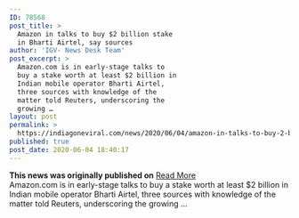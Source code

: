 ```yaml
---
ID: 78568
post_title: >
  Amazon in talks to buy $2 billion stake
  in Bharti Airtel, say sources
author: 'IGV- News Desk Team'
post_excerpt: >
  Amazon.com is in early-stage talks to
  buy a stake worth at least $2 billion in
  Indian mobile operator Bharti Airtel,
  three sources with knowledge of the
  matter told Reuters, underscoring the
  growing …
layout: post
permalink: >
  https://indiagoneviral.com/news/2020/06/04/amazon-in-talks-to-buy-2-billion-stake-in-bharti-airtel-say-sources/78568/india-gone-viral/
published: true
post_date: 2020-06-04 18:40:17
---
```

<b>This news was originally published on</b> <a href="https://www.thehindu.com/business/Industry/amazon-in-talks-to-buy-2-billion-stake-in-bharti-airtel-say-sources/article31747545.ece" class="button purchase" rel="nofollow noopener noreferrer" target="_blank">Read More</a> <br/>Amazon.com is in early-stage talks to buy a stake worth at least $2 billion in Indian mobile operator Bharti Airtel, three sources with knowledge of the matter told Reuters, underscoring the growing …